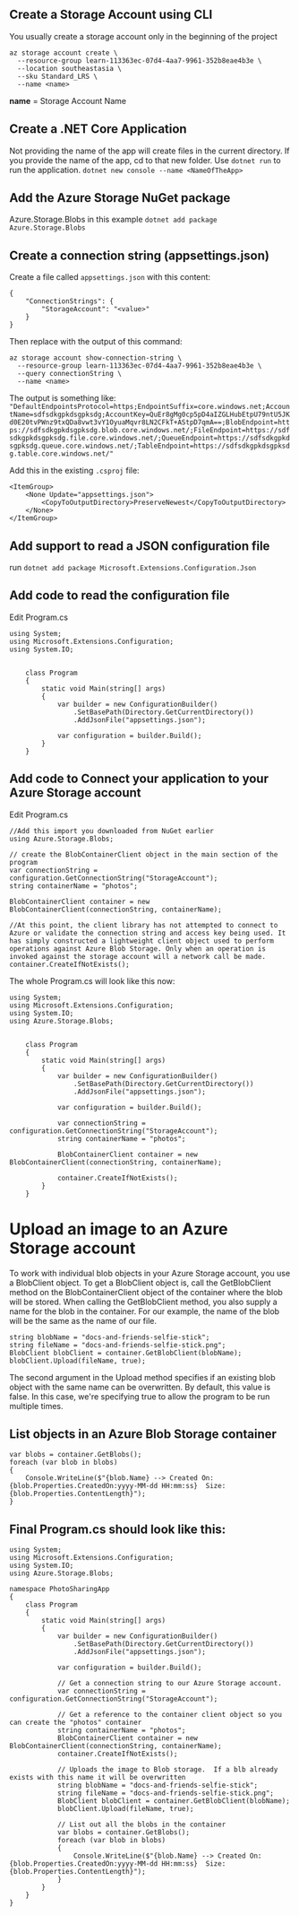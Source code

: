 ## Create a Storage Account using CLI
You usually create a storage account only in the beginning of the project
```
az storage account create \
  --resource-group learn-113363ec-07d4-4aa7-9961-352b8eae4b3e \
  --location southeastasia \
  --sku Standard_LRS \
  --name <name>
```
**name** = Storage Account Name

## Create a .NET Core Application
Not providing the name of the app will create files in the current directory. If you provide the name of the app, cd to that new folder. Use `dotnet run` to run the application.
`dotnet new console --name <NameOfTheApp>`

## Add the Azure Storage NuGet package
Azure.Storage.Blobs in this example
`dotnet add package Azure.Storage.Blobs`

## Create a connection string (appsettings.json)
Create a file called `appsettings.json` with this content:
```
{
    "ConnectionStrings": {
        "StorageAccount": "<value>"
    }
}
```
Then replace <value> with the output of this command:
```
az storage account show-connection-string \
  --resource-group learn-113363ec-07d4-4aa7-9961-352b8eae4b3e \
  --query connectionString \
  --name <name>
```

The output is something like:
`"DefaultEndpointsProtocol=https;EndpointSuffix=core.windows.net;AccountName=sdfsdkgpkdsgpksdg;AccountKey=QuEr8gMg0cp5pD4aIZGLHubEtpU79ntU5JKd0E20tvPWnz9txQDa8vwt3vY1OyuaMqvr8LN2CFkT+AStpD7qmA==;BlobEndpoint=https://sdfsdkgpkdsgpksdg.blob.core.windows.net/;FileEndpoint=https://sdfsdkgpkdsgpksdg.file.core.windows.net/;QueueEndpoint=https://sdfsdkgpkdsgpksdg.queue.core.windows.net/;TableEndpoint=https://sdfsdkgpkdsgpksdg.table.core.windows.net/"`


Add this <ItemGroup> in the existing `.csproj` file:
```
<ItemGroup>
    <None Update="appsettings.json">
        <CopyToOutputDirectory>PreserveNewest</CopyToOutputDirectory>
    </None>
</ItemGroup>
```

## Add support to read a JSON configuration file
run `dotnet add package Microsoft.Extensions.Configuration.Json`

## Add code to read the configuration file
Edit Program.cs
```
using System;    
using Microsoft.Extensions.Configuration;
using System.IO;


    class Program
    {
        static void Main(string[] args)
        {
            var builder = new ConfigurationBuilder()
                .SetBasePath(Directory.GetCurrentDirectory())
                .AddJsonFile("appsettings.json");

            var configuration = builder.Build();
        }
    }

```

## Add code to Connect your application to your Azure Storage account
Edit Program.cs
```
//Add this import you downloaded from NuGet earlier
using Azure.Storage.Blobs;

// create the BlobContainerClient object in the main section of the program
var connectionString = configuration.GetConnectionString("StorageAccount");
string containerName = "photos";

BlobContainerClient container = new BlobContainerClient(connectionString, containerName);

//At this point, the client library has not attempted to connect to Azure or validate the connection string and access key being used. It has simply constructed a lightweight client object used to perform operations against Azure Blob Storage. Only when an operation is invoked against the storage account will a network call be made.
container.CreateIfNotExists();
```

The whole Program.cs will look like this now:
```
using System;    
using Microsoft.Extensions.Configuration;
using System.IO;
using Azure.Storage.Blobs;


    class Program
    {
        static void Main(string[] args)
        {
            var builder = new ConfigurationBuilder()
                .SetBasePath(Directory.GetCurrentDirectory())
                .AddJsonFile("appsettings.json");

            var configuration = builder.Build();

            var connectionString = configuration.GetConnectionString("StorageAccount");
            string containerName = "photos";

            BlobContainerClient container = new BlobContainerClient(connectionString, containerName);

            container.CreateIfNotExists();
        }
    }

```

# Upload an image to an Azure Storage account
To work with individual blob objects in your Azure Storage account, you use a BlobClient object. To get a BlobClient object is, call the GetBlobClient method on the BlobContainerClient object of the container where the blob will be stored. When calling the GetBlobClient method, you also supply a name for the blob in the container. For our example, the name of the blob will be the same as the name of our file.

```
string blobName = "docs-and-friends-selfie-stick";
string fileName = "docs-and-friends-selfie-stick.png";
BlobClient blobClient = container.GetBlobClient(blobName);
blobClient.Upload(fileName, true);
```
The second argument in the Upload method specifies if an existing blob object with the same name can be overwritten. By default, this value is false. In this case, we're specifying true to allow the program to be run multiple times.

## List objects in an Azure Blob Storage container
```
var blobs = container.GetBlobs();
foreach (var blob in blobs)
{
    Console.WriteLine($"{blob.Name} --> Created On: {blob.Properties.CreatedOn:yyyy-MM-dd HH:mm:ss}  Size: {blob.Properties.ContentLength}");
}
```

## Final Program.cs should look like this:
```
using System;
using Microsoft.Extensions.Configuration;
using System.IO;
using Azure.Storage.Blobs;

namespace PhotoSharingApp
{
    class Program
    {
        static void Main(string[] args)
        {
            var builder = new ConfigurationBuilder()
                .SetBasePath(Directory.GetCurrentDirectory())
                .AddJsonFile("appsettings.json");

            var configuration = builder.Build();

            // Get a connection string to our Azure Storage account.
            var connectionString = configuration.GetConnectionString("StorageAccount");

            // Get a reference to the container client object so you can create the "photos" container
            string containerName = "photos";
            BlobContainerClient container = new BlobContainerClient(connectionString, containerName);
            container.CreateIfNotExists();

            // Uploads the image to Blob storage.  If a blb already exists with this name it will be overwritten
            string blobName = "docs-and-friends-selfie-stick";
            string fileName = "docs-and-friends-selfie-stick.png";
            BlobClient blobClient = container.GetBlobClient(blobName);
            blobClient.Upload(fileName, true);

            // List out all the blobs in the container
            var blobs = container.GetBlobs();
            foreach (var blob in blobs)
            {
                Console.WriteLine($"{blob.Name} --> Created On: {blob.Properties.CreatedOn:yyyy-MM-dd HH:mm:ss}  Size: {blob.Properties.ContentLength}");
            }
        }
    }
}
```